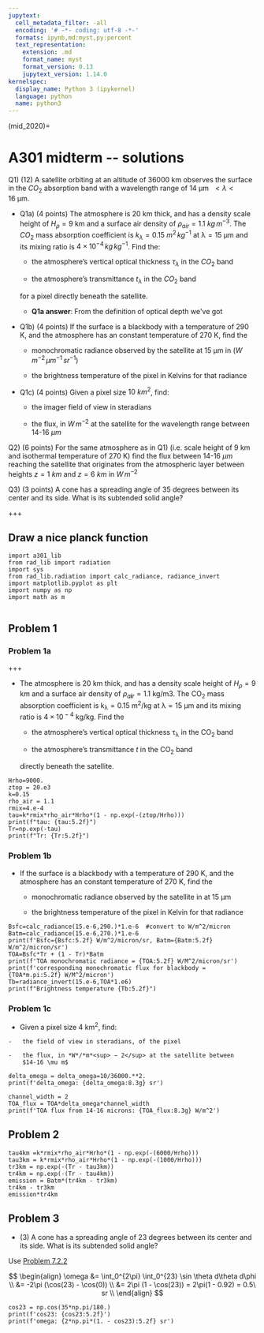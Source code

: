 ```yaml
---
jupytext:
  cell_metadata_filter: -all
  encoding: '# -*- coding: utf-8 -*-'
  formats: ipynb,md:myst,py:percent
  text_representation:
    extension: .md
    format_name: myst
    format_version: 0.13
    jupytext_version: 1.14.0
kernelspec:
  display_name: Python 3 (ipykernel)
  language: python
  name: python3
---
```


(mid_2020)=
# A301 midterm -- solutions

Q1) (12) A satellite orbiting at an altitude of 36000 km observes the
    surface in the $CO_2$ absorption band with a wavelength
    range of 14 μm  $< λ < 16$ μm.

-   Q1a) (4 points) The atmosphere is 20 km thick, and has a density scale height of
    $H_\rho$ = 9 km and a surface air density of
    $\rho_{air}$ = 1.1 $kg\,m^{-3}$. The $CO_2$ mass
    absorption coefficient is
    $k_λ$ = 0.15 $m^2\,kg^{-1}$ at
    λ = 15 μm and its mixing ratio is $4 \times 10^{−4}\,kg\,kg^{-1}$.
    Find the:

    - the atmosphere’s vertical optical thickness
        $τ_λ$ in the $CO_2$ band

    - the atmosphere’s transmittance $t_\lambda$ in the $CO_2$
        band

    for a pixel directly beneath the satellite.
    
    - **Q1a answer**: From the definition of optical depth we've got
    
    

-  Q1b) (4 points) If the surface is a blackbody with a temperature of 290 K, and
        the atmosphere has an constant temperature of 270 K, find the

    -   monochromatic radiance observed by the satellite at 15
        μm in ($W\,m^{-2}\,\mu m^{-1}\,sr^{-1}$)

    -   the brightness temperature of the pixel in Kelvins for that
        radiance

-  Q1c) (4 points) Given a pixel size $10\ km^2$, find:

    -   the imager field of view in steradians

    -   the flux, in $W\,m^{-2}$ at the satellite for the wavelength range between
        14-16 $\mu m$
        
Q2) (6 points) For the same atmosphere as in Q1) (i.e. scale height of 9 km and isothermal temperature of 270 K) find the flux between 14-16 $\mu m$ reaching the satellite that originates from the atmospheric layer between heights $z=1\ km$ and $z=6\ km$ in $W\,m^{-2}$


Q3) (3 points) A cone has a spreading angle of 35 degrees between its center
    and its side. What is its subtended solid angle?

+++

## Draw a nice planck function

```{code-cell} ipython3
import a301_lib
from rad_lib import radiation
import sys
from rad_lib.radiation import calc_radiance, radiance_invert
import matplotlib.pyplot as plt
import numpy as np
import math as m
```

```{code-cell} ipython3

```

## Problem 1

### Problem 1a

+++

-   The atmosphere is 20 km thick, and has a density scale height of
    *H*<sub>*ρ*</sub> = 9 km and a surface air density of
    *ρ*<sub>*a**i**r*</sub> = 1.1 kg/m3. The CO<sub>2</sub> mass
    absorption coefficient is
    k<sub>λ</sub> = 0.15 m<sup>2</sup>/kg at
    λ = 15 μm and its mixing ratio is 4 × 10<sup> − 4</sup>
    kg/kg. Find the

    -   the atmosphere’s vertical optical thickness
        τ<sub>λ</sub> in the CO<sub>2</sub> band

    -   the atmosphere’s transmittance *t* in the CO<sub>2</sub>
        band

    directly beneath the satellite.

```{code-cell} ipython3
Hrho=9000.
ztop = 20.e3
k=0.15
rho_air = 1.1
rmix=4.e-4
tau=k*rmix*rho_air*Hrho*(1 - np.exp(-(ztop/Hrho)))
print(f"tau: {tau:5.2f}")
Tr=np.exp(-tau)
print(f"Tr: {Tr:5.2f}")
```

### Problem 1b

-   If the surface is a blackbody with a temperature of 290 K, and
    the atmosphere has an constant temperature of 270 K, find the

    -   monochromatic radiance observed by the satellite in at 15
        μm

    -   the brightness temperature of the pixel in Kelvin for that
        radiance

```{code-cell} ipython3
Bsfc=calc_radiance(15.e-6,290.)*1.e-6  #convert to W/m^2/micron
Batm=calc_radiance(15.e-6,270.)*1.e-6
print(f'Bsfc={Bsfc:5.2f} W/m^2/micron/sr, Batm={Batm:5.2f} W/m^2/micron/sr')
TOA=Bsfc*Tr + (1 - Tr)*Batm
print(f'TOA monochromatic radiance = {TOA:5.2f} W/M^2/micron/sr')
print(f'corresponding monochromatic flux for blackbody = {TOA*m.pi:5.2f} W/M^2/micron')
Tb=radiance_invert(15.e-6,TOA*1.e6)
print(f"Brightness temperature {Tb:5.2f}")
```

### Problem 1c

 -   Given a pixel size 4 km<sup>2</sup>, find:

    -   the field of view in steradians, of the pixel

    -   the flux, in *W*/*m*<sup> − 2</sup> at the satellite between
        $14-16 \mu m$

```{code-cell} ipython3
delta_omega = delta_omega=10/36000.**2.
print(f'delta_omega: {delta_omega:8.3g} sr')
```

```{code-cell} ipython3
channel_width = 2
TOA_flux = TOA*delta_omega*channel_width
print(f'TOA flux from 14-16 microns: {TOA_flux:8.3g} W/m^2')
```

## Problem 2

```{code-cell} ipython3
tau4km =k*rmix*rho_air*Hrho*(1 - np.exp(-(6000/Hrho)))
tau3km = k*rmix*rho_air*Hrho*(1 - np.exp(-(1000/Hrho)))
tr3km = np.exp(-(Tr - tau3km))
tr4km = np.exp(-(Tr - tau4km))
emission = Batm*(tr4km - tr3km)
tr4km - tr3km
emission*tr4km
```

## Problem 3

- (3) A cone has a spreading angle of 23 degrees between its center
    and its side. What is its subtended solid angle?
  
Use [Problem 7.2.2](https://a301_web.eoas.ubc.ca/week6/answers/sols_mid_revI.html#solid-angle-and-radiance)

$$
\begin{align}
\omega &= \int_0^{2\pi} \int_0^{23} \sin \theta d\theta d\phi \\
       &= -2\pi (\cos(23) - \cos(0)) \\
       &= 2\pi (1 - \cos(23)) = 2\pi(1 - 0.92) = 0.5\ sr \\
\end{align}
$$

```{code-cell} ipython3
cos23 = np.cos(35*np.pi/180.)
print(f'cos23: {cos23:5.2f}')
print(f'omega: {2*np.pi*(1. - cos23):5.2f} sr')
```
